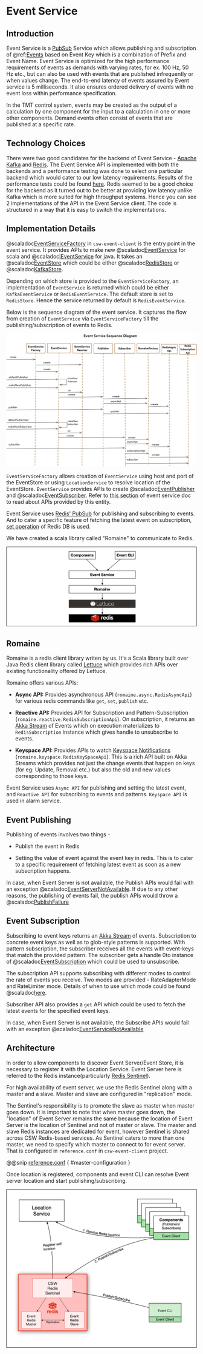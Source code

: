 # Event Service

## Introduction

Event Service is a [PubSub](https://en.wikipedia.org/wiki/Publish%E2%80%93subscribe_pattern) Service which allows publishing and subscription of 
@ref:[Events](./../../messages/events.md) based on Event Key which is a combination of Prefix and Event Name. 
Event Service is optimized for the high performance requirements of events as demands with varying rates, for ex. 100 Hz, 50 Hz etc., but
can also be used with events that are published infrequently or when values change.
The end-to-end latency of events assured by Event service is 5 milliseconds. It also ensures ordered delivery of events with no event loss within performance specification. 

In the TMT control system, events may be created as the output of a calculation by one component for the input to a calculation in 
one or more other components. Demand events often consist of events that are published at a specific rate.

## Technology Choices

There were two good candidates for the backend of Event Service - [Apache Kafka](https://kafka.apache.org/) and [Redis](https://redis.io/). 
The Event Service API is implemented with both the backends and a performance testing was done to select one particular backend 
which would cater to our low latency requirements. Results of the performance tests could be found 
[here](https://tmt-project.atlassian.net/wiki/spaces/DEOPSCSW/pages/191791210/Event+Service+Raw+Performance+Results+Results+May+Change).
Redis seemed to be a good choice for the backend as it turned out to be better at providing low latency 
unlike Kafka which is more suited for high throughput systems.
Hence you can see 2 implementations of the API in the Event Service client. The code is structured in a way that it is easy to switch the implementations.

## Implementation Details

@scaladoc[EventServiceFactory](csw.event.client.EventServiceFactory) in `csw-event-client` is the entry point in the event service. 
It provides APIs to make new 
@scaladoc[EventService](csw.event.api.scaladsl.EventService) for scala 
and @scaladoc[IEventService](csw.event.api.javadsl.IEventService) for java.
It takes an @scaladoc[EventStore](csw.event.client.models.EventStore) which could be either
@scaladoc[RedisStore](csw.event.client.models.EventStores.RedisStore) or
@scaladoc[KafkaStore](csw.event.client.models.EventStores.KafkaStore).


Depending on which store is provided to the `EventServiceFactory`, an implementation of `EventService` is returned
 which could be either `KafkaEventService` or `RedisEventService`. The default store is set to `RedisStore`. Hence the service returned by default 
 is `RedisEventService`.
 
Below is the sequence diagram of the event service. It captures the flow from creation of `EventService` via 
`EventServiceFactory` till the publishing/subscription of events to Redis.

![Sequence Diagram](sequence-diagram.png) 

`EventServiceFactory` allows creation of `EventService` using host and port of the EventStore or using `LocationService` to resolve location 
of the EventStore. `EventService` provides APIs to create 
@scaladoc[EventPublisher](csw.event.api.scaladsl.EventPublisher) and
@scaladoc[EventSubscriber](csw.event.api.scaladsl.EventSubscriber).
Refer to [this section](../../services/event.md#accessing-event-service) of event service doc to read about APIs 
provided by this entity.

 
Event Service uses [Redis' PubSub](https://redis.io/topics/pubsub) for publishing and subscribing to events.
And to cater a specific feature of fetching the latest event on subscription, [set operation](https://redis.io/commands/set) of Redis DB is used.

We have created a scala library called "Romaine" to communicate to Redis.

![Event Dependencies](event-layers.png)

## Romaine

Romaine is a redis client library writen by us. It's a Scala library built over Java Redis client library called [Lettuce](https://lettuce.io/) which provides rich APIs over existing functionality offered by Lettuce. 

Romaine offers various APIs:


* **Async API:** Provides asynchronous API (`romaine.async.RedisAsyncApi`) for various redis commands like `get`, `set`, `publish` etc.  


* **Reactive API:** Provides API for Subscription and Pattern-Subscription (`romaine.reactive.RedisSubscriptionApi`).
On subscription, it returns an [Akka Stream](https://doc.akka.io/docs/akka/current/stream/index.html) of Events which on execution materializes to `RedisSubscription` instance which gives handle to unsubscribe to events.


* **Keyspace API:** Provides APIs to watch [Keyspace Notifications](https://redis.io/topics/notifications) (`romaine.keyspace.RedisKeySpaceApi`).
This is a rich API built on Akka Streams which provides not just the change events that happen on keys (for eg: Update, Removal etc.) but also the old and new values corresponding to those keys.  

Event Service uses `Async API` for publishing and setting the latest event, and `Reactive API` for subscribing to events and patterns.
`Keyspace API` is used in alarm service.

## Event Publishing

Publishing of events involves two things -

* Publish the event in Redis

* Setting the value of event against the event key in redis. This is to cater to a specific requirement of fetching latest event as soon as a new subscription happens.

In case, when Event Server is not available, the Publish APIs would fail with an exception @scaladoc[EventServerNotAvailable](csw.event.api.exceptions.EventServerNotAvailable).
If due to any other reasons, the publishing of events fail, the publish APIs would throw a @scaladoc[PublishFailure](csw.event.api.exceptions.PublishFailure)

## Event Subscription

Subscribing to event keys returns an [Akka Stream](https://doc.akka.io/docs/akka/current/stream/index.html) of events. Subscription to concrete event keys as well as to glob-style patterns is supported.
With pattern subscription, the subscriber receives all the events with event-keys that match the provided pattern. The subscriber gets a handle 0to instance of @scaladoc[EventSubscription](csw.event.api.scaladsl.EventSubscription) which could be used to unsubscribe.  

The subscription API supports subscribing with different modes to control the rate of events you receive. Two modes are provided - RateAdapterMode and RateLimiter mode. Details of when to use which mode could be found @scaladoc[here](csw/event/api/scaladsl/SubscriptionMode).

Subscriber API also provides a `get` API which could be used to fetch the latest events for the specified event keys.

In case, when Event Server is not available, the Subscribe APIs would fail with an exception @scaladoc[EventServiceNotAvailable](csw.event.api.exceptions.EventServiceNotAvailable)

## Architecture

In order to allow components to discover Event Server/Event Store, it is necessary to register it with the Location Service.
Event Server here is referred to the Redis instance(particularly [Redis Sentinel](https://redis.io/topics/sentinel)).

For high availability of event server, we use the Redis Sentinel along with a master and a slave. Master and slave are configured in "replication" mode.

The Sentinel's responsibility is to promote the slave as master when master goes down. It is important to note that when master
goes down, the "location" of Event Server remains the same because the location of Event Server is the location of Sentinel and not of master or slave.
The master and slave Redis instances are dedicated for event, however Sentinel is shared across CSW Redis-based services. 
As Sentinel caters to more than one master, we need to specify which master to connect to for event server.
That is configured in `reference.conf` in `csw-event-client` project. 

@@snip [reference.conf](../../../../../csw-event/csw-event-client/src/main/resources/reference.conf) { #master-configuration }
 

Once location is registered, components and event CLI can resolve Event server location and start publishing/subscribing. 

![architecture](architecture.png)